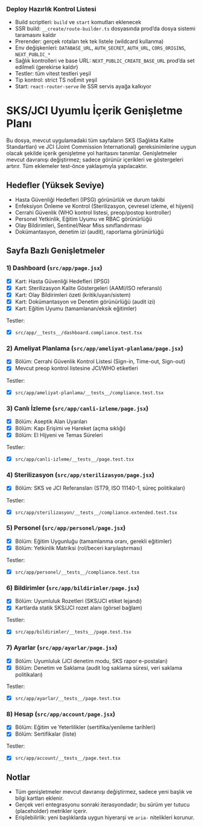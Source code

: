 ### Deploy Hazırlık Kontrol Listesi

- Build scriptleri: `build` ve `start` komutları eklenecek
- SSR build: `__create/route-builder.ts` dosyasında prod’da dosya sistemi taramasını kaldır
- Prerender: gerçek rotaları tek tek listele (wildcard kullanma)
- Env değişkenleri: `DATABASE_URL`, `AUTH_SECRET`, `AUTH_URL`, `CORS_ORIGINS`, `NEXT_PUBLIC_*`
- Sağlık kontrolleri ve base URL: `NEXT_PUBLIC_CREATE_BASE_URL` prod’da set edilmeli (gerekirse kaldır)
- Testler: tüm vitest testleri yeşil
- Tip kontrol: strict TS noEmit yeşil
- Start: `react-router-serve` ile SSR servis ayağa kalkıyor
# SKS/JCI Uyumlu İçerik Genişletme Planı

Bu dosya, mevcut uygulamadaki tüm sayfaların SKS (Sağlıkta Kalite Standartları) ve JCI (Joint Commission International) gereksinimlerine uygun olacak şekilde içerik genişletme yol haritasını tanımlar. Genişletmeler mevcut davranışı değiştirmez; sadece görünür içerikleri ve göstergeleri artırır. Tüm eklemeler test-önce yaklaşımıyla yapılacaktır.

## Hedefler (Yüksek Seviye)
- Hasta Güvenliği Hedefleri (IPSG) görünürlük ve durum takibi
- Enfeksiyon Önleme ve Kontrol (Sterilizasyon, çevresel izleme, el hijyeni)
- Cerrahi Güvenlik (WHO kontrol listesi, preop/postop kontroller)
- Personel Yetkinlik, Eğitim Uyumu ve RBAC görünürlüğü
- Olay Bildirimleri, Sentinel/Near Miss sınıflandırması
- Dokümantasyon, denetim izi (audit), raporlama görünürlüğü

## Sayfa Bazlı Genişletmeler

### 1) Dashboard (`src/app/page.jsx`)
 - [x] Kart: Hasta Güvenliği Hedefleri (IPSG)
 - [x] Kart: Sterilizasyon Kalite Göstergeleri (AAMI/ISO referanslı)
 - [x] Kart: Olay Bildirimleri özeti (kritik/uyarı/sistem)
 - [x] Kart: Dokümantasyon ve Denetim görünürlüğü (audit izi)
 - [x] Kart: Eğitim Uyumu (tamamlanan/eksik eğitimler)

 Testler:
 - [x] `src/app/__tests__/dashboard.compliance.test.tsx`

### 2) Ameliyat Planlama (`src/app/ameliyat-planlama/page.jsx`)
 - [x] Bölüm: Cerrahi Güvenlik Kontrol Listesi (Sign-in, Time-out, Sign-out)
 - [x] Mevcut preop kontrol listesine JCI/WHO etiketleri

 Testler:
 - [x] `src/app/ameliyat-planlama/__tests__/compliance.test.tsx`

### 3) Canlı İzleme (`src/app/canli-izleme/page.jsx`)
 - [x] Bölüm: Aseptik Alan Uyarıları
 - [x] Bölüm: Kapı Erişimi ve Hareket (açma sıklığı)
 - [x] Bölüm: El Hijyeni ve Temas Süreleri

 Testler:
 - [x] `src/app/canli-izleme/__tests__/page.test.tsx`

### 4) Sterilizasyon (`src/app/sterilizasyon/page.jsx`)
 - [x] Bölüm: SKS ve JCI Referansları (ST79, ISO 11140-1, süreç politikaları)

 Testler:
 - [x] `src/app/sterilizasyon/__tests__/compliance.extended.test.tsx`

### 5) Personel (`src/app/personel/page.jsx`)
 - [x] Bölüm: Eğitim Uygunluğu (tamamlanma oranı, gerekli eğitimler)
 - [x] Bölüm: Yetkinlik Matriksi (rol/beceri karşılaştırması)

 Testler:
 - [x] `src/app/personel/__tests__/compliance.test.tsx`

### 6) Bildirimler (`src/app/bildirimler/page.jsx`)
 - [x] Bölüm: Uyumluluk Rozetleri (SKS/JCI etiket lejandı)
 - [x] Kartlarda statik SKS/JCI rozet alanı (görsel bağlam)

 Testler:
 - [x] `src/app/bildirimler/__tests__/page.test.tsx`

### 7) Ayarlar (`src/app/ayarlar/page.jsx`)
 - [x] Bölüm: Uyumluluk (JCI denetim modu, SKS rapor e-postaları)
 - [x] Bölüm: Denetim ve Saklama (audit log saklama süresi, veri saklama politikaları)

 Testler:
 - [x] `src/app/ayarlar/__tests__/page.test.tsx`

### 8) Hesap (`src/app/account/page.jsx`)
 - [x] Bölüm: Eğitim ve Yeterlilikler (sertifika/yenileme tarihleri)
 - [x] Bölüm: Sertifikalar (liste)

 Testler:
 - [x] `src/app/account/__tests__/page.test.tsx`

## Notlar
- Tüm genişletmeler mevcut davranışı değiştirmez, sadece yeni başlık ve bilgi kartları eklenir.
- Gerçek veri entegrasyonu sonraki iterasyondadır; bu sürüm yer tutucu (placeholder) metrikler içerir.
- Erişilebilirlik: yeni başlıklarda uygun hiyerarşi ve `aria-` nitelikleri korunur.



